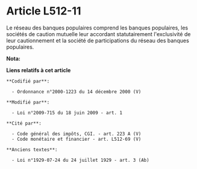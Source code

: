 # Article L512-11

Le réseau des banques populaires comprend les banques populaires, les sociétés de caution mutuelle leur accordant
statutairement l'exclusivité de leur cautionnement et la société de participations du réseau des banques populaires.

**Nota:**



**Liens relatifs à cet article**

	**Codifié par**:

	  - Ordonnance n°2000-1223 du 14 décembre 2000 (V)

	**Modifié par**:

	  - Loi n°2009-715 du 18 juin 2009 - art. 1

	**Cité par**:

	  - Code général des impôts, CGI. - art. 223 A (V)
	  - Code monétaire et financier - art. L512-69 (V)

	**Anciens textes**:

	  - Loi n°1929-07-24 du 24 juillet 1929 - art. 3 (Ab)
